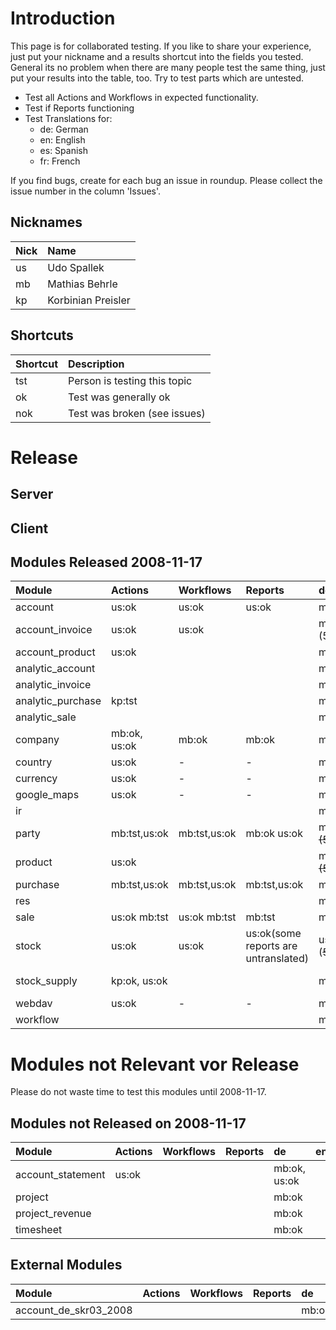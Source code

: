 

# Introduction #
This page is for collaborated testing. If you like to share your experience, just put your nickname and a results shortcut into the fields you tested. General its no problem when there are many people test the same thing, just put your results into the table, too. Try to test parts which are untested.
  * Test all Actions and Workflows in expected functionality.
  * Test if Reports functioning
  * Test Translations for:
    * de: German
    * en: English
    * es: Spanish
    * fr: French

If you find bugs, create for each bug an issue in roundup. Please collect the issue number in the column 'Issues'.

## Nicknames ##

| Nick | Name |
|:-----|:-----|
| us   | Udo Spallek |
| mb   | Mathias Behrle |
| kp   | Korbinian Preisler |

## Shortcuts ##
| Shortcut | Description                  |
|:---------|:-----------------------------|
| tst      | Person is testing this topic |
| ok       | Test was generally ok        |
| nok      | Test was broken (see issues) |

# Release #

## Server ##

## Client ##

## Modules Released 2008-11-17 ##

| Module | Actions | Workflows | Reports | de | en | es | fr | Issues |
|:-------|:--------|:----------|:--------|:---|:---|:---|:---|:-------|
| account | us:ok   | us:ok     | us:ok   | mb:ok, us:ok |    |    |    |        |
| account\_invoice | us:ok   | us:ok     |         | mb:ok, us:ok (591) |591  |    |    |        |
| account\_product | us:ok   |           |         | mb:ok, us:ok |    |    |    |        |
| analytic\_account |         |           |         | mb:ok, us:ok |    |    |    |        |
| analytic\_invoice |         |           |         | mb:ok, us:ok |    |    |    |        |
| analytic\_purchase | kp:tst  |           |         | mb:ok, us:ok |    |    |    | ~~550~~ |
| analytic\_sale |         |           |         | mb:ok, us:ok |    |    |    |        |
| company | mb:ok, us:ok | mb:ok     | mb:ok   | mb:ok, us:ok |    |    |    | ~~533~~ |
| country | us:ok   | -         | -       | mb:ok, us:ok |    |    |    |        |
| currency | us:ok   | -         | -       | mb:ok, us:ok |    |    |    |        |
| google\_maps |us:ok    | -         | -       | mb:ok, us:ok |    |    |    |        |
| ir     |         |           |         | mb:ok, us:ok |    |    |    |        |
| party  | mb:tst,us:ok | mb:tst,us:ok | mb:ok us:ok | mb:ok:us:ok ~~(538)~~ |    |    |    | ~~533,(534)~~ |
| product | us:ok   |           |         | mb:ok, us:ok ~~(542,573)~~ |    |    |    | ~~545~~ |
| purchase | mb:tst,us:ok | mb:tst,us:ok | mb:tst,us:ok | mb:ok,us:ok |    |    |    | ~~536~~ |
| res    |         |           |         | mb:ok, us:ok |    |    |    |        |
| sale   | us:ok mb:tst | us:ok mb:tst | mb:tst  | mb:ok, us:ok |    |    |    | ~~545~~ |
| stock  | us:ok   | us:ok     | us:ok(some reports are untranslated) | us:ok (~~537~~,~~539~~),mb:ok  |    |    |    | ~~521~~, ~~541~~,~~543~~, ~~546~~, ~~556~~ |
| stock\_supply |kp:ok, us:ok |           |         | mb:ok, us:ok |    |    |    | ~~548~~, ~~554~~, ~~555~~|
| webdav | us:ok   | -         | -       | mb:ok, us:ok |    |    |    |        |
| workflow |         |           |         | mb:ok, us:ok |    |    |    |        |

# Modules not Relevant vor Release #
Please do not waste time to test this modules until 2008-11-17.

## Modules not Released on 2008-11-17 ##

| Module | Actions | Workflows | Reports | de | en | es | fr | Issues |
|:-------|:--------|:----------|:--------|:---|:---|:---|:---|:-------|
| account\_statement | us:ok   |           |         | mb:ok, us:ok |    |    |    | Blocker:589 |
| project |         |           |         | mb:ok |    |    |    |        |
| project\_revenue |         |           |         | mb:ok |    |    |    |        |
| timesheet |         |           |         | mb:ok |    |    |    |        |

## External Modules ##
| Module | Actions | Workflows | Reports | de | en | es | fr | Issues |
|:-------|:--------|:----------|:--------|:---|:---|:---|:---|:-------|
| account\_de\_skr03\_2008 |         |           |         | mb:ok |    |    |    |        |